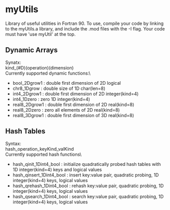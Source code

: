 # myUtils
Library of useful utilities in Fortran 90. To use, compile your code by linking to the myUtils.a library, and include the .mod files with the -I flag. Your code must have 'use myUtil' at the top. 

## Dynamic Arrays
Synatx:\
	kind_(#D)(operation)(dimension)\
Currently supported dynamic functions:\
- bool_2Dgrow1		:	double first dimension of 2D logical
- chr8_1Dgrow		:	double size of 1D char(len=8)
- int4_2Dgrow1		:	double first dimension of 2D integer(kind=4)
- int4_1Dzero		:	zero 1D integer(kind=4)
- real8_2Dgrow1		:	double first dimension of 2D real(kind=8) 	
- real8_2Dzero		:	zero all elements of 2D real(kind=8)
- real8_3Dgrow1		:	double first dimension of 3D real(kind=8)  

## Hash Tables
Syntax:\
	hash_operation_keyKind_valKind\
Currently supported hash functions\
- hash_qinit_1Dint4_bool	:	initialize quadratically probed hash tables with 1D integer(kind=4) keys and logical values
- hash_qinsert_1Dint4_bool	:	insert key:value pair, quadratic probing, 1D integer(kind=4) keys, logical values
- hash_qrehash_1Dint4_bool	:	rehash key:value pair, quadratic probing, 1D integer(kind=4) keys, logical values
- hash_qsearch_1Dint4_bool	:	search key:value pair, quadratic probing, 1D integer(kind=4) keys, logical values

